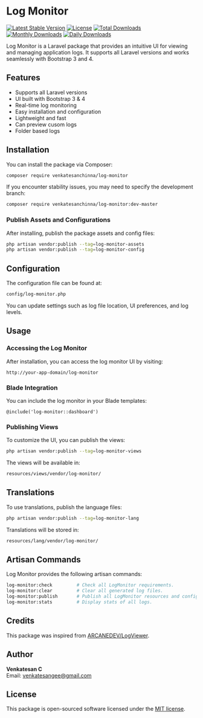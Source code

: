 # Log Monitor

[![Latest Stable Version](https://poser.pugx.org/venkatesanchinna/log-monitor/v/stable)](https://packagist.org/packages/venkatesanchinna/log-monitor)
[![License](https://poser.pugx.org/venkatesanchinna/log-monitor/license)](https://packagist.org/packages/venkatesanchinna/log-monitor)
[![Total Downloads](https://poser.pugx.org/venkatesanchinna/log-monitor/downloads)](https://packagist.org/packages/venkatesanchinna/log-monitor)
[![Monthly Downloads](https://poser.pugx.org/venkatesanchinna/log-monitor/d/monthly)](https://packagist.org/packages/venkatesanchinna/log-monitor)
[![Daily Downloads](https://poser.pugx.org/venkatesanchinna/log-monitor/d/daily)](https://packagist.org/packages/venkatesanchinna/log-monitor)


Log Monitor is a Laravel package that provides an intuitive UI for viewing and managing application logs. It supports all Laravel versions and works seamlessly with Bootstrap 3 and 4.

## Features

- Supports all Laravel versions
- UI built with Bootstrap 3 & 4
- Real-time log monitoring
- Easy installation and configuration
- Lightweight and fast
- Can preview cusom logs
- Folder based logs


## Installation

You can install the package via Composer:

```bash
composer require venkatesanchinna/log-monitor
```

If you encounter stability issues, you may need to specify the development branch:

```bash
composer require venkatesanchinna/log-monitor:dev-master
```

### Publish Assets and Configurations

After installing, publish the package assets and config files:

```bash
php artisan vendor:publish --tag=log-monitor-assets
php artisan vendor:publish --tag=log-monitor-config
```

## Configuration

The configuration file can be found at:

```bash
config/log-monitor.php
```

You can update settings such as log file location, UI preferences, and log levels.

## Usage

### Accessing the Log Monitor

After installation, you can access the log monitor UI by visiting:

```plaintext
http://your-app-domain/log-monitor
```

### Blade Integration

You can include the log monitor in your Blade templates:

```blade
@include('log-monitor::dashboard')
```

### Publishing Views

To customize the UI, you can publish the views:

```bash
php artisan vendor:publish --tag=log-monitor-views
```

The views will be available in:

```bash
resources/views/vendor/log-monitor/
```

## Translations

To use translations, publish the language files:

```bash
php artisan vendor:publish --tag=log-monitor-lang
```

Translations will be stored in:

```bash
resources/lang/vendor/log-monitor/
```

## Artisan Commands

Log Monitor provides the following artisan commands:

```bash
log-monitor:check         # Check all LogMonitor requirements.
log-monitor:clear         # Clear all generated log files.
log-monitor:publish       # Publish all LogMonitor resources and config files.
log-monitor:stats         # Display stats of all logs.
```

## Credits

This package was inspired from [ARCANEDEV/LogViewer](https://github.com/ARCANEDEV/LogViewer).

## Author

**Venkatesan C**\
Email: [venkatesangee@gmail.com](mailto:venkatesangee@gmail.com)

## License

This package is open-sourced software licensed under the [MIT license](LICENSE).

